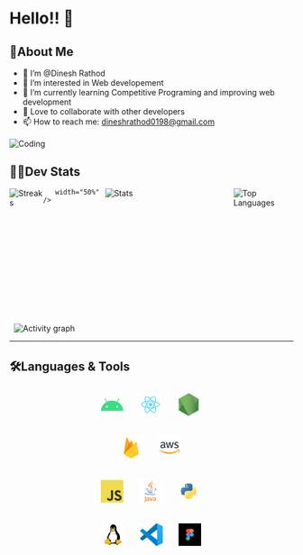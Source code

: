 

# Hello!! 👋


## 🤘About Me

- 👋 I’m @Dinesh Rathod
- 👀 I’m interested in Web developement
- 🌱 I’m currently learning Competitive Programing and improving web development
- 🤝 Love to collaborate with other developers
- 📫 How to reach me: [dineshrathod0198@gmail.com](mailto:dineshrathod0198+github@gmail.com)

<img align="center" alt="Coding" src="https://media.giphy.com/media/Y4ak9Ki2GZCbJxAnJD/giphy.gif" width="50%" >
<br>


## 👨‍🎓️️Dev Stats
<div style="display: flex; flex-direction: row;">
  <img src="https://github-readme-streak-stats.herokuapp.com/?user=codewithdinesh&theme=gotham" alt="Streaks"
    
       width="50%" />

  <!-- Stats   -->
  <img src="https://github-readme-stats.vercel.app/api?username=codewithdinesh&theme=gotham&show_icons=true&count_private=true" alt="Stats" width="50%" />

  <!--  Top Langs  -->
  <img  alt="Top Languages" height="240" src="https://github-readme-stats.vercel.app/api/top-langs/?username=codewithdinesh&layout=compact&langs_count=8&count_private=true&theme=gotham&show_icons=true">
</div>
&nbsp;
<img src="https://activity-graph.herokuapp.com/graph?username=codewithdinesh&theme=gotham" alt="Activity graph"  width="50%"  />


---

## 🛠️Languages & Tools

<p align="center">
  <img align="center" title="Android" style="margin: 10px" src="https://raw.githubusercontent.com/github/explore/8baf984947f4d9c32006bd03fa4c51ff91aadf8d/topics/android/android.png" alt="Android" width="40" />&nbsp;
  <img align="center" title="React" style="margin: 10px" src="https://raw.githubusercontent.com/github/explore/80688e429a7d4ef2fca1e82350fe8e3517d3494d/topics/react/react.png" alt="React" width="40"  />&nbsp;
    <img align="center" title="Node.js" style="margin: 10px" src="https://raw.githubusercontent.com/github/explore/cebd63002168a05a6a642f309227eefeccd92950/topics/nodejs/nodejs.png" alt="Node.js" width="40"  />&nbsp;
   <br/><br/>
  <img align="center" title="Firebase" style="margin: 10px" src="https://raw.githubusercontent.com/github/explore/cebd63002168a05a6a642f309227eefeccd92950/topics/firebase/firebase.png" alt="Firebase" width="40"  />&nbsp;
  <img align="center" title="AWS" style="margin: 10px" src="https://raw.githubusercontent.com/github/explore/fbceb94436312b6dacde68d122a5b9c7d11f9524/topics/aws/aws.png" alt="AWS" width="40"  />&nbsp;
    <br/><br/>
    <img align="center" title="Javascript" style="margin: 10px" src="https://raw.githubusercontent.com/github/explore/80688e429a7d4ef2fca1e82350fe8e3517d3494d/topics/javascript/javascript.png" alt="JavaScript" width="40"  />&nbsp;
  <img align="center" title="Java" style="margin: 10px" src="https://raw.githubusercontent.com/github/explore/5b3600551e122a3277c2c5368af2ad5725ffa9a1/topics/java/java.png" alt="Java" width="40"  />&nbsp;
  <img align="center" title="Python" style="margin: 10px" src="https://raw.githubusercontent.com/github/explore/80688e429a7d4ef2fca1e82350fe8e3517d3494d/topics/python/python.png" alt="Python" width="40"  />&nbsp;
   <br/><br/>
  <img align="center" title="Linux" style="margin: 10px" src="https://raw.githubusercontent.com/github/explore/80688e429a7d4ef2fca1e82350fe8e3517d3494d/topics/linux/linux.png" alt="Linux" width="40"  />&nbsp;
  <img align="center" title="Visual Studio Code" style="margin: 10px" src="https://raw.githubusercontent.com/github/explore/bbd48b997e8d0bef63f676eca4da5e1f76487b56/topics/visual-studio-code/visual-studio-code.png" alt="Visual Studio Code" width="40"  />&nbsp;
  <img align="center" title="Figma" style="margin: 10px" src="https://raw.githubusercontent.com/github/explore/05d0f0dfceafd861bdf2b53559399dae7b2e2d8b/topics/figma/figma.png" alt="Figma" width="40"  />
</p>

